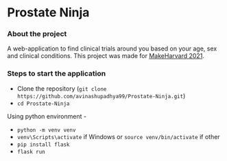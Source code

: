 # Prostate Ninja

### About the project

A web-application to find clinical trials around you based on your age, sex and clinical conditions. This project was made for [MakeHarvard 2021](https://www.makeharvard.io/). 

### Steps to start the application

- Clone the repository (`git clone https://github.com/avinashupadhya99/Prostate-Ninja.git`)
- `cd Prostate-Ninja`

Using python environment -

- `python -m venv venv`
- `venv\Scripts\activate` if Windows or `source venv/bin/activate` if other
- `pip install flask`
- `flask run`
